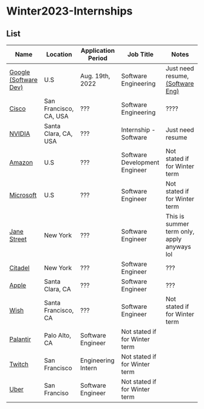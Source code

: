 # Winter2023-Internships

## List

|Name<img width=200/>|Location<img width=200/>|Application Period<img width=200/>|Job Title<img width=200/>|Notes<img width=200/>|
|---|---|---|---|---|
|[Google (Software Dev)](https://careers.google.com/jobs/results/119412589869310662-software-engineering-intern-bachelors-winter-2023/)|U.S|Aug. 19th, 2022|Software Engineering| Just need resume, [(Software Eng)](https://careers.google.com/jobs/results/119412589869310662-software-engineering-intern-bachelors-winter-2023/?distance=50&employment_type=INTERN&src=Online%2FTOPs%2FCwG-student)|
|[Cisco](https://jobs.cisco.com/jobs/ProjectDetail/Full-Stack-Software-Engineer-Intern-Winter-Spring-2023-Meraki/1368015)|San Francisco, CA, USA|???|Software Engineering|????|
|[NVIDIA](https://nvidia.wd5.myworkdayjobs.com/en-US/UniversityJobs/job/US-CA-Santa-Clara/Interested-in-Internships---Software-2023_JR1961144-1)|Santa Clara, CA, USA|???|Internship - Software|Just need resume|
|[Amazon](https://www.amazon.jobs/en/jobs/2110678/software-development-engineer-internship-2023-us)|U.S|???|Software Development Engineer|Not stated if for Winter term|
|[Microsoft](https://careers.microsoft.com/students/us/en/job/1388845/Software-Engineering-Intern-Opportunities-for-University-Students-United-States)|U.S|???|Software Engineer|Not stated if for Winter term|
|[Jane Street](https://www.janestreet.com/join-jane-street/position/6213528002/)|New York|???|Software Engineer|This is summer term only, apply anyways lol|
|[Citadel](https://www.citadel.com/careers/details/software-engineer-intern-us/)|New York|???|Software Engineer|???|
|[Apple](https://jobs.apple.com/en-us/details/200389054/software-engineering-internship?team=STDNT)|Santa Clara, CA|???|Software Engineer|???|
|[Wish](https://jobs.smartrecruiters.com/Wish/743999845100046)|Santa Francisco, CA|???|Software Engineer|Not stated if for Winter term|
|[Palantir](https://jobs.lever.co/palantir/e27af7ab-41fc-40c9-b31d-02c6cb1c505c)|Palo Alto, CA|Software Engineer|Not stated if for Winter term|
|[Twitch](https://www.amazon.jobs/en/jobs/2186414/engineering-intern/)|San Francisco|Engineering Intern|Not stated if for Winter term|
|[Uber](https://university-uber.icims.com/jobs/116847/job)|San Franciso|Software Engineer|Not stated if for Winter term|

